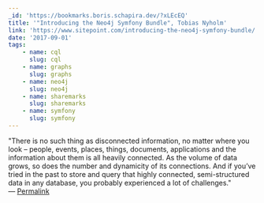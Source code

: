 ```yaml
---
_id: 'https://bookmarks.boris.schapira.dev/?xLEcEQ'
title: '"Introducing the Neo4j Symfony Bundle", Tobias Nyholm'
link: 'https://www.sitepoint.com/introducing-the-neo4j-symfony-bundle/'
date: '2017-09-01'
tags:
    - name: cql
      slug: cql
    - name: graphs
      slug: graphs
    - name: neo4j
      slug: neo4j
    - name: sharemarks
      slug: sharemarks
    - name: symfony
      slug: symfony
---
```


&quot;There is no such thing as disconnected information, no matter where you
look – people, events, places, things, documents, applications and the
information about them is all heavily connected. As the volume of data grows, so
does the number and dynamicity of its connections. And if you’ve tried in the
past to store and query that highly connected, semi-structured data in any
database, you probably experienced a lot of challenges.&quot; <br>&#8212;
<a href="https://bookmarks.boris.schapira.dev/?xLEcEQ" title="Permalink">Permalink</a>
